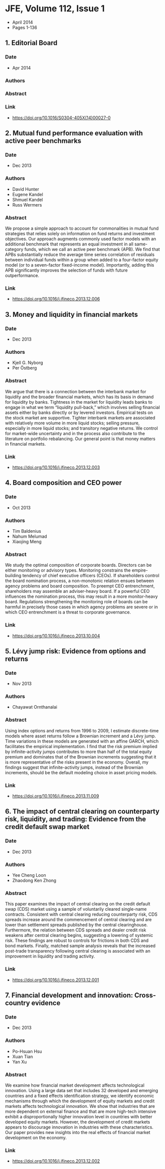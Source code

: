 # JFE, Volume 112, Issue 1
- April 2014
- Pages 1-136

## 1. Editorial Board
### Date
- Apr 2014
### Authors
### Abstract

### Link
- https://doi.org/10.1016/S0304-405X(14)00027-0

## 2. Mutual fund performance evaluation with active peer benchmarks
### Date
- Dec 2013
### Authors
- David Hunter
- Eugene Kandel
- Shmuel Kandel
- Russ Wermers
### Abstract
We propose a simple approach to account for commonalities in mutual fund strategies that relies solely on information on fund returns and investment objectives. Our approach augments commonly used factor models with an additional benchmark that represents an equal investment in all same-category funds, which we call an active peer benchmark (APB). We find that APBs substantially reduce the average time series correlation of residuals between individual funds within a group when added to a four-factor equity model (or to a seven-factor fixed-income model). Importantly, adding this APB significantly improves the selection of funds with future outperformance.
### Link
- https://doi.org/10.1016/j.jfineco.2013.12.006

## 3. Money and liquidity in financial markets
### Date
- Dec 2013
### Authors
- Kjell G. Nyborg
- Per Östberg
### Abstract
We argue that there is a connection between the interbank market for liquidity and the broader financial markets, which has its basis in demand for liquidity by banks. Tightness in the market for liquidity leads banks to engage in what we term “liquidity pull-back,” which involves selling financial assets either by banks directly or by levered investors. Empirical tests on the stock market are supportive. Tighter interbank markets are associated with relatively more volume in more liquid stocks; selling pressure, especially in more liquid stocks; and transitory negative returns. We control for market-wide uncertainty and in the process also contribute to the literature on portfolio rebalancing. Our general point is that money matters in financial markets.
### Link
- https://doi.org/10.1016/j.jfineco.2013.12.003

## 4. Board composition and CEO power
### Date
- Oct 2013
### Authors
- Tim Baldenius
- Nahum Melumad
- Xiaojing Meng
### Abstract
We study the optimal composition of corporate boards. Directors can be either monitoring or advisory types. Monitoring constrains the empire-building tendency of chief executive officers (CEOs). If shareholders control the board nomination process, a non-monotonic relation ensues between agency problems and board composition. To preempt CEO entrenchment, shareholders may assemble an adviser-heavy board. If a powerful CEO influences the nomination process, this may result in a more monitor-heavy board. Regulations strengthening the monitoring role of boards can be harmful in precisely those cases in which agency problems are severe or in which CEO entrenchment is a threat to corporate governance.
### Link
- https://doi.org/10.1016/j.jfineco.2013.10.004

## 5. Lévy jump risk: Evidence from options and returns
### Date
- Nov 2013
### Authors
- Chayawat Ornthanalai
### Abstract
Using index options and returns from 1996 to 2009, I estimate discrete-time models where asset returns follow a Brownian increment and a Lévy jump. Time variations in these models are generated with an affine GARCH, which facilitates the empirical implementation. I find that the risk premium implied by infinite-activity jumps contributes to more than half of the total equity premium and dominates that of the Brownian increments suggesting that it is more representative of the risks present in the economy. Overall, my findings suggest that infinite-activity jumps, instead of the Brownian increments, should be the default modeling choice in asset pricing models.
### Link
- https://doi.org/10.1016/j.jfineco.2013.11.009

## 6. The impact of central clearing on counterparty risk, liquidity, and trading: Evidence from the credit default swap market
### Date
- Dec 2013
### Authors
- Yee Cheng Loon
- Zhaodong Ken Zhong
### Abstract
This paper examines the impact of central clearing on the credit default swap (CDS) market using a sample of voluntarily cleared single-name contracts. Consistent with central clearing reducing counterparty risk, CDS spreads increase around the commencement of central clearing and are lower than settlement spreads published by the central clearinghouse. Furthermore, the relation between CDS spreads and dealer credit risk weakens after central clearing begins, suggesting a lowering of systemic risk. These findings are robust to controls for frictions in both CDS and bond markets. Finally, matched sample analysis reveals that the increased post-trade transparency following central clearing is associated with an improvement in liquidity and trading activity.
### Link
- https://doi.org/10.1016/j.jfineco.2013.12.001

## 7. Financial development and innovation: Cross-country evidence
### Date
- Dec 2013
### Authors
- Po-Hsuan Hsu
- Xuan Tian
- Yan Xu
### Abstract
We examine how financial market development affects technological innovation. Using a large data set that includes 32 developed and emerging countries and a fixed effects identification strategy, we identify economic mechanisms through which the development of equity markets and credit markets affects technological innovation. We show that industries that are more dependent on external finance and that are more high-tech intensive exhibit a disproportionally higher innovation level in countries with better developed equity markets. However, the development of credit markets appears to discourage innovation in industries with these characteristics. Our paper provides new insights into the real effects of financial market development on the economy.
### Link
- https://doi.org/10.1016/j.jfineco.2013.12.002

